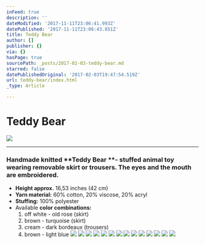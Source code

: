 ```yaml
---
inFeed: true
description: ''
dateModified: '2017-11-11T23:06:41.993Z'
datePublished: '2017-11-11T23:06:43.851Z'
title: Teddy Bear
author: []
publisher: {}
via: {}
hasPage: true
sourcePath: _posts/2017-02-03-teddy-bear.md
starred: false
datePublishedOriginal: '2017-02-03T19:47:54.519Z'
url: teddy-bear/index.html
_type: Article

---
```

# **Teddy Bear**
![](https://the-grid-user-content.s3-us-west-2.amazonaws.com/9c0106f4-a2c3-4b05-b28d-c7cdea5451e8.jpg)

---

### Handmade knitted **Teddy Bear **- stuffed animal toy wearing removable skirt or trousers. The eyes and the mouth are embroidered.

* **Height approx.** 16,53 inches (42 cm)
* **Yarn material:** 60% cotton, 20% viscose, 20% acryl
* **Stuffing:** 100% polyester
* Available **color combinations:**
  1. off white - old rose (skirt)
  2. brown - turquoise (skirt)
  3. cream - dark bordeaux (trousers)
  4. brown - light blue
![](https://the-grid-user-content.s3-us-west-2.amazonaws.com/2311a9ed-21eb-408b-946d-07d0771cc7c2.jpg)
![](https://the-grid-user-content.s3-us-west-2.amazonaws.com/74e64391-50aa-4721-ae62-bab443a1323c.jpg)
![](https://the-grid-user-content.s3-us-west-2.amazonaws.com/f7879107-67c5-4708-8fcc-17c51ca47ad4.jpg)
![](https://the-grid-user-content.s3-us-west-2.amazonaws.com/5296e528-9097-4633-baa8-6d060a616f20.jpg)
![](https://the-grid-user-content.s3-us-west-2.amazonaws.com/e79b03f0-28a0-40be-847a-cb5a4509ad7f.jpg)
![](https://the-grid-user-content.s3-us-west-2.amazonaws.com/61c36a3a-cfac-47fd-9a48-b3342e5b9be1.jpg)
![](https://the-grid-user-content.s3-us-west-2.amazonaws.com/ca817d39-f3ab-4484-bc41-731ecd2da017.jpg)
![](https://the-grid-user-content.s3-us-west-2.amazonaws.com/89f938bd-77e0-47a8-aef7-a05b2b9d90ba.jpg)
![](https://the-grid-user-content.s3-us-west-2.amazonaws.com/fc179fce-ef05-4976-b792-20dff27116e7.jpg)
![](https://the-grid-user-content.s3-us-west-2.amazonaws.com/5a3785ba-d251-4f18-9122-d0c1e772889a.jpg)
![](https://the-grid-user-content.s3-us-west-2.amazonaws.com/a99337cb-85f3-4eae-bf78-68ae61af9a15.jpg)
![](https://the-grid-user-content.s3-us-west-2.amazonaws.com/c4ef33c2-1050-4c27-b017-116833cd234e.jpg)
![](https://the-grid-user-content.s3-us-west-2.amazonaws.com/14f61537-d01b-4868-be58-61016e53d044.jpg)
![](https://the-grid-user-content.s3-us-west-2.amazonaws.com/f2d8128f-bc9d-4d3e-afad-a641a6164f74.jpg)